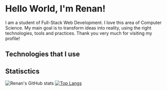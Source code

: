 # Hello World, I'm Renan!

I am a student of Full-Stack Web Development. I love this area of Computer Science. My main goal is to transform ideas into reality, using the right technologies, tools and practices. Thank you very much for visiting my profile!

## Technologies that I use

## Statisctics

![Renan's GitHub stats](https://github-readme-stats.vercel.app/api?username=victor-renan&show_icons=true&theme=transparent) [![Top Langs](https://github-readme-stats.vercel.app/api/top-langs/?username=victor-renan&layout=compact)](https://github.com/victor-renan/github-readme-stats)
